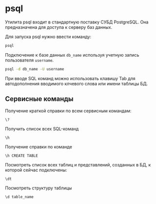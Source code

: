 # psql

Утилита psql входит в стандартную поставку СУБД PostgreSQL. Она предназначена для доступа к серверу баз данных.

Для запуска psql нужно ввести команду:

```bash
psql
```

Подключение к базе данных `db_name` используя учетную запись пользователя `username`.
```bash
psql -d db_name -U username
```

При вводе SQL команд можно использовать клавишу Tab для автодополнения вводимого клчевого слова или имени таблицы БД.

## Сервисные команды

Получение краткой справки по всем сервисным командам:
```
\?
```

Получить список всех SQL-команд

```
\h
```

Получение справки по команде
```
\h CREATE TABLE
```

Посмотреть список всех таблиц и представлений, созданных в БД, к которой сейчас подключены:

```
\dt
```

Посмотреть структуру таблицы

```
\d table_name
```
